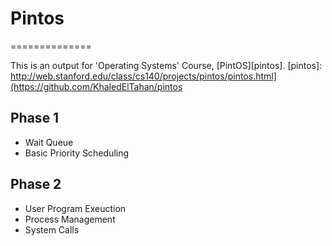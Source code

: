# Pintos
==============

This is an output for 'Operating Systems' Course, [PintOS][pintos].
[pintos]: http://web.stanford.edu/class/cs140/projects/pintos/pintos.html](https://github.com/KhaledElTahan/pintos

## Phase 1
- Wait Queue
- Basic Priority Scheduling

## Phase 2

- User Program Exeuction
- Process Management
- System Calls
